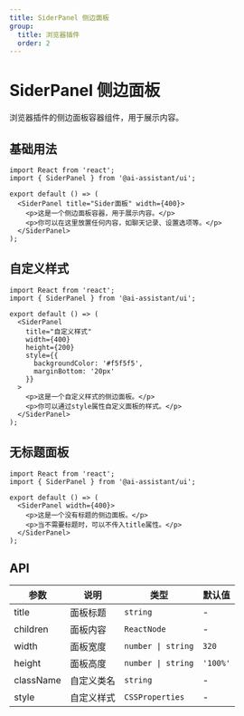 ```yaml
---
title: SiderPanel 侧边面板
group:
  title: 浏览器插件
  order: 2
---
```


# SiderPanel 侧边面板

浏览器插件的侧边面板容器组件，用于展示内容。

## 基础用法

```tsx
import React from 'react';
import { SiderPanel } from '@ai-assistant/ui';

export default () => (
  <SiderPanel title="Sider面板" width={400}>
    <p>这是一个侧边面板容器，用于展示内容。</p>
    <p>你可以在这里放置任何内容，如聊天记录、设置选项等。</p>
  </SiderPanel>
);
```

## 自定义样式

```tsx
import React from 'react';
import { SiderPanel } from '@ai-assistant/ui';

export default () => (
  <SiderPanel 
    title="自定义样式" 
    width={400} 
    height={200}
    style={{ 
      backgroundColor: '#f5f5f5',
      marginBottom: '20px'
    }}
  >
    <p>这是一个自定义样式的侧边面板。</p>
    <p>你可以通过style属性自定义面板的样式。</p>
  </SiderPanel>
);
```

## 无标题面板

```tsx
import React from 'react';
import { SiderPanel } from '@ai-assistant/ui';

export default () => (
  <SiderPanel width={400}>
    <p>这是一个没有标题的侧边面板。</p>
    <p>当不需要标题时，可以不传入title属性。</p>
  </SiderPanel>
);
```

## API

| 参数 | 说明 | 类型 | 默认值 |
| --- | --- | --- | --- |
| title | 面板标题 | `string` | - |
| children | 面板内容 | `ReactNode` | - |
| width | 面板宽度 | `number \| string` | `320` |
| height | 面板高度 | `number \| string` | `'100%'` |
| className | 自定义类名 | `string` | - |
| style | 自定义样式 | `CSSProperties` | - | 
